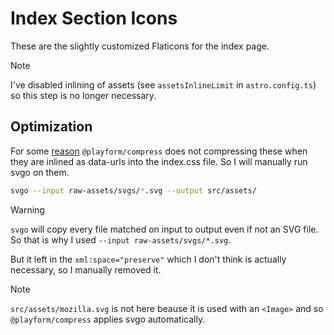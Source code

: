 # Index Section Icons

These are the slightly customized Flaticons for the index page.

> [!NOTE]
> I've disabled inlining of assets (see `assetsInlineLimit` in `astro.config.ts`)
> so this step is no longer necessary.

## Optimization

For some [reason](https://github.com/PlayForm/Compress/issues/450)
`@playform/compress` does not compressing these when they are inlined as
data-urls into the index.css file. So I will manually run svgo on them.

```sh
svgo --input raw-assets/svgs/*.svg --output src/assets/
```

> [!WARNING]
> `svgo` will copy every file matched on input to output even if not an SVG file.
> So that is why I used `--input raw-assets/svgs/*.svg`.

But it left in the `xml:space="preserve"` which I don't think is actually
necessary, so I manually removed it.

> [!NOTE]
> `src/assets/mozilla.svg` is not here beause it is used with an `<Image>` and
> so `@playform/compress` applies svgo automatically.
